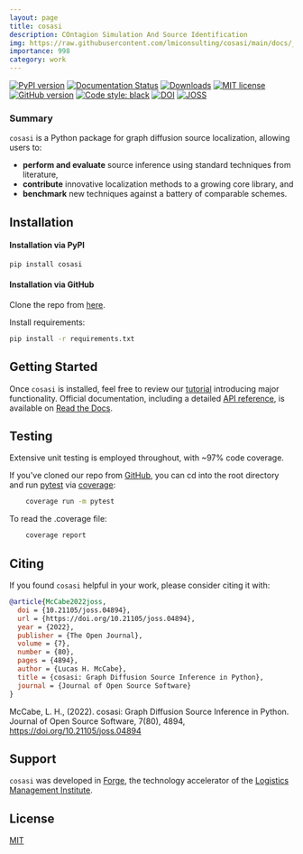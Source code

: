 ```yaml
---
layout: page
title: cosasi
description: COntagion Simulation And Source Identification
img: https://raw.githubusercontent.com/lmiconsulting/cosasi/main/docs/_assets/grasshopper.png
importance: 998
category: work
---
```


[![PyPI version](https://badge.fury.io/py/cosasi.svg)](https://badge.fury.io/py/cosasi) [![Documentation Status](https://readthedocs.org/projects/cosasi/badge/?version=latest)](https://cosasi.readthedocs.io/en/latest/?badge=latest) [![Downloads](https://pepy.tech/badge/cosasi)](https://pepy.tech/project/cosasi) [![MIT license](https://img.shields.io/badge/License-MIT-blue.svg)](https://lbesson.mit-license.org/) [![GitHub version](https://badge.fury.io/gh/lmiconsulting%2Fcosasi.svg)](https://badge.fury.io/gh/lmiconsulting%2Fcosasi) [![Code style: black](https://img.shields.io/badge/code%20style-black-000000.svg)](https://github.com/psf/black) [![DOI](https://zenodo.org/badge/541174642.svg)](https://zenodo.org/badge/latestdoi/541174642) [![JOSS](https://joss.theoj.org/papers/10.21105/joss.04894/status.svg)](https://doi.org/10.21105/joss.04894)

### Summary

``cosasi`` is a Python package for graph diffusion source localization, allowing users to:

- **perform and evaluate** source inference using standard techniques from literature,
- **contribute** innovative localization methods to a growing core library, and
- **benchmark** new techniques against a battery of comparable schemes.


## Installation

#### Installation via PyPI
```bash
pip install cosasi
```

#### Installation via GitHub
Clone the repo from [here](https://github.com/lmiconsulting/cosasi).

Install requirements:
```bash
pip install -r requirements.txt
```

## Getting Started
Once `cosasi` is installed, feel free to review our [tutorial](https://cosasi.readthedocs.io/en/latest/tutorial.html) introducing major functionality. Official documentation, including a detailed [API reference](https://cosasi.readthedocs.io/en/latest/apiref.html), is available on [Read the Docs](https://cosasi.readthedocs.io/).

## Testing

Extensive unit testing is employed throughout, with ~97% code coverage.

If you've cloned our repo from [GitHub](https://github.com/lmiconsulting/cosasi), you can cd into the root directory and run [pytest](https://docs.pytest.org/en/7.1.x/contents.html) via [coverage](https://coverage.readthedocs.io/en/6.3.2/):

```bash
    coverage run -m pytest
```

To read the .coverage file:

```bash
    coverage report
```

## Citing

If you found `cosasi` helpful in your work, please consider citing it with:

```bibtex
@article{McCabe2022joss,
  doi = {10.21105/joss.04894},
  url = {https://doi.org/10.21105/joss.04894},
  year = {2022},
  publisher = {The Open Journal},
  volume = {7},
  number = {80},
  pages = {4894},
  author = {Lucas H. McCabe},
  title = {cosasi: Graph Diffusion Source Inference in Python},
  journal = {Journal of Open Source Software}
}
```

McCabe, L. H., (2022). cosasi: Graph Diffusion Source Inference in Python. Journal of Open Source Software, 7(80), 4894, https://doi.org/10.21105/joss.04894


## Support

`cosasi` was developed in [Forge](https://www.lmi.org/forge), the technology accelerator of the [Logistics Management Institute](https://www.lmi.org/about-lmi).

## License
[MIT](https://choosealicense.com/licenses/mit/)
